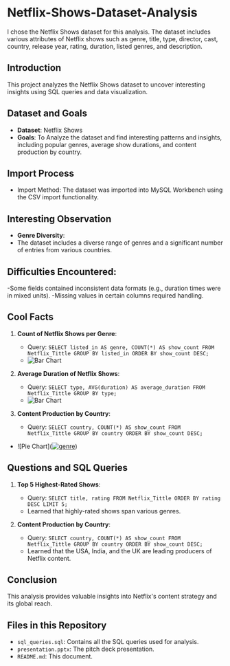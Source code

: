 # Netflix-Shows-Dataset-Analysis
I chose the Netflix Shows dataset for this analysis. The dataset includes various attributes of Netflix shows such as genre, title, type, director, cast, country, release year, rating, duration, listed genres, and description.

## Introduction
This project analyzes the Netflix Shows dataset to uncover interesting insights using SQL queries and data visualization.

## Dataset and Goals
- **Dataset**: Netflix Shows
- **Goals**:  To Analyze the dataset and find interesting patterns and insights, including popular genres, average show durations, and content production by country.

## Import Process
- Import Method: The dataset was imported into MySQL Workbench using the CSV import functionality.

## Interesting Observation
- **Genre Diversity**:
- The dataset includes a diverse range of genres and a significant number of entries from various countries.

## Difficulties Encountered:
-Some fields contained inconsistent data formats (e.g., duration times were in mixed units).
-Missing values in certain columns required handling.

## Cool Facts
1. **Count of Netflix Shows per Genre**:
   - Query: `SELECT listed_in AS genre, COUNT(*) AS show_count
FROM Netflix_Tittle
GROUP BY listed_in
ORDER BY show_count DESC;`
   - ![Bar Chart](https://ibb.co/pWYNr3F)
     
2. **Average Duration of Netflix Shows**:
   - Query: `SELECT type, AVG(duration) AS average_duration
FROM Netflix_Tittle
GROUP BY type;`
   - ![Bar Chart]()

3. **Content Production by Country**:
   - Query: `SELECT country, COUNT(*) AS show_count
FROM Netflix_Tittle
GROUP BY country
ORDER BY show_count DESC;`
  - ![Pie Chart](<a href="https://ibb.co/pWYNr3F"><img src="https://i.ibb.co/N1cfnLB/genre.png" alt="genre" border="0" /></a>)

## Questions and SQL Queries
1. **Top 5 Highest-Rated Shows**:
   - Query: `SELECT title, rating FROM Netflix_Tittle ORDER BY rating DESC LIMIT 5;`
   - Learned that highly-rated shows span various genres.

2. **Content Production by Country**:
   - Query: `SELECT country, COUNT(*) AS show_count FROM Netflix_Tittle GROUP BY country ORDER BY show_count DESC;`
   - Learned that the USA, India, and the UK are leading producers of Netflix content.

## Conclusion
This analysis provides valuable insights into Netflix's content strategy and its global reach.

## Files in this Repository
- `sql_queries.sql`: Contains all the SQL queries used for analysis.
- `presentation.pptx`: The pitch deck presentation.
- `README.md`: This document.



